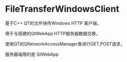 # FileTransferWindowsClient
基于C++ QT的文件快传Windows HTTP 客户端，

用于与搭建的QtWebApp HTTP服务器数据交换，

使用QT的QNetworkAccessManager类进行GET,POST请求，

服务器端用的是 QtWebApp
